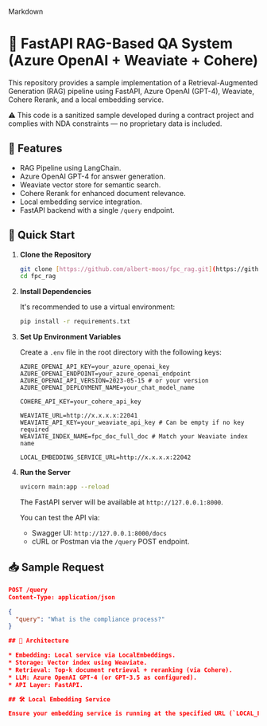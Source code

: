 Markdown

# 💬 FastAPI RAG-Based QA System (Azure OpenAI + Weaviate + Cohere)

This repository provides a sample implementation of a Retrieval-Augmented Generation (RAG) pipeline using FastAPI, Azure OpenAI (GPT-4), Weaviate, Cohere Rerank, and a local embedding service.

⚠️ This code is a sanitized sample developed during a contract project and complies with NDA constraints — no proprietary data is included.

## 🔧 Features

* RAG Pipeline using LangChain.
* Azure OpenAI GPT-4 for answer generation.
* Weaviate vector store for semantic search.
* Cohere Rerank for enhanced document relevance.
* Local embedding service integration.
* FastAPI backend with a single `/query` endpoint.

## 🚀 Quick Start

1.  **Clone the Repository**

    ```bash
    git clone [https://github.com/albert-moos/fpc_rag.git](https://github.com/albert-moos/fpc_rag.git)
    cd fpc_rag
    ```

2.  **Install Dependencies**

    It's recommended to use a virtual environment:

    ```bash
    pip install -r requirements.txt
    ```

3.  **Set Up Environment Variables**

    Create a `.env` file in the root directory with the following keys:

    ```env
    AZURE_OPENAI_API_KEY=your_azure_openai_key
    AZURE_OPENAI_ENDPOINT=your_azure_openai_endpoint
    AZURE_OPENAI_API_VERSION=2023-05-15 # or your version
    AZURE_OPENAI_DEPLOYMENT_NAME=your_chat_model_name

    COHERE_API_KEY=your_cohere_api_key

    WEAVIATE_URL=http://x.x.x.x:22041
    WEAVIATE_API_KEY=your_weaviate_api_key # Can be empty if no key required
    WEAVIATE_INDEX_NAME=fpc_doc_full_doc # Match your Weaviate index name

    LOCAL_EMBEDDING_SERVICE_URL=http://x.x.x.x:22042
    ```

4.  **Run the Server**

    ```bash
    uvicorn main:app --reload
    ```

    The FastAPI server will be available at `http://127.0.0.1:8000`.

    You can test the API via:

    * Swagger UI: `http://127.0.0.1:8000/docs`
    * cURL or Postman via the `/query` POST endpoint.

## 📥 Sample Request

```json
POST /query
Content-Type: application/json

{
  "query": "What is the compliance process?"
}

## 🧱 Architecture

* Embedding: Local service via LocalEmbeddings.
* Storage: Vector index using Weaviate.
* Retrieval: Top-k document retrieval + reranking (via Cohere).
* LLM: Azure OpenAI GPT-4 (or GPT-3.5 as configured).
* API Layer: FastAPI.

## 🛠 Local Embedding Service

Ensure your embedding service is running at the specified URL (`LOCAL_EMBEDDING_SERVICE_URL`). It must expose a POST endpoint that accepts text payloads (likely a list of strings) and returns corresponding vector embeddings, in a format expected by the `LocalEmbeddings` class used in `main.py`.